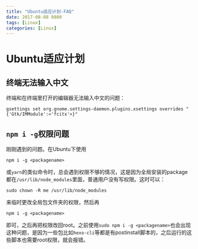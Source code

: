 ```yaml
---
title: "Ubuntu适应计划-FAQ"
date: 2017-08-08 0800
tags: [Linux]
categories: [Linux]
---
```


# Ubuntu适应计划
## 终端无法输入中文
终端和在终端里打开的编辑器无法输入中文的问题：
```shell
gsettings set org.gnome.settings-daemon.plugins.xsettings overrides "{'Gtk/IMModule':<'fcitx'>}"
```
## `npm i -g`权限问题
刚刚遇到的问题。在Ubuntu下使用
```shell
npm i -g <packagename>
```
或`yarn`的类似命令时，总会遇到权限不够的情况，这是因为全局安装的package都在`/usr/lib/node_modules`里面，普通用户没有写权限。这时可以：
```shell
sudo chown -R me /usr/lib/node_modules
```
来临时更改全局包文件夹的权限，然后再
```shell
npm i -g <packagename>
```
即可，之后再把权限改回root。之前使用`sudo npm i -g <packagename>`也会出现这种问题，是因为一些包比如`hexo-cli`等都是有postinstall脚本的，之后运行的这些脚本也需要root权限，就会报错。

